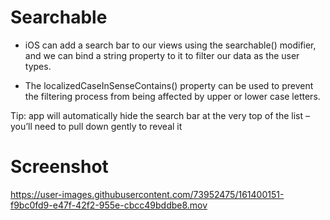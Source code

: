 # Searchable

- iOS can add a search bar to our views using the searchable() modifier, and we can bind a string property to it to filter our data as the user types.

- The localizedCaseInSenseContains() property can be used to prevent the filtering process from being affected by upper or lower case letters.

Tip: app will automatically hide the search bar at the very top of the list – you’ll need to pull down gently to reveal it

# Screenshot

https://user-images.githubusercontent.com/73952475/161400151-f9bc0fd9-e47f-42f2-955e-cbcc49bddbe8.mov
